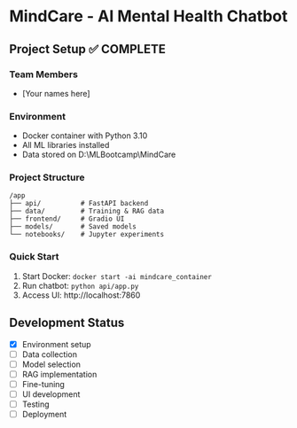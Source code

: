 # MindCare - AI Mental Health Chatbot

## Project Setup ✅ COMPLETE

### Team Members
- [Your names here]

### Environment
- Docker container with Python 3.10
- All ML libraries installed
- Data stored on D:\MLBootcamp\MindCare

### Project Structure
```
/app
├── api/          # FastAPI backend
├── data/         # Training & RAG data
├── frontend/     # Gradio UI
├── models/       # Saved models
└── notebooks/    # Jupyter experiments
```

### Quick Start
1. Start Docker: `docker start -ai mindcare_container`
2. Run chatbot: `python api/app.py`
3. Access UI: http://localhost:7860

## Development Status
- [x] Environment setup
- [ ] Data collection
- [ ] Model selection
- [ ] RAG implementation
- [ ] Fine-tuning
- [ ] UI development
- [ ] Testing
- [ ] Deployment